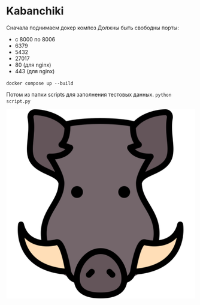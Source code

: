 # Kabanchiki

Сначала поднимаем докер композ
Должны быть свободны порты:
- с 8000 по 8006
- 6379
- 5432
- 27017
- 80 (для nginx)
- 443 (для nginx)

`docker compose up --build`

Потом из папки scripts для заполнения тестовых данных.
`python script.py`

![Кабан](images/logo.svg)